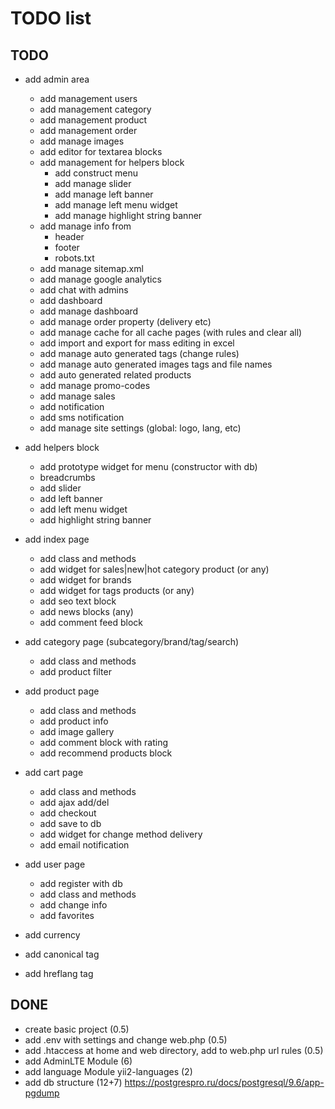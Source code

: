 # TODO list

## TODO
- add admin area
    - add management users
    - add management category
    - add management product
    - add management order
    - add manage images
    - add editor for textarea blocks
    - add management for helpers block
        - add construct menu
        - add manage slider
        - add manage left banner
        - add manage left menu widget
        - add manage highlight string banner
    - add manage info from
        - header
        - footer
        - robots.txt
    - add manage sitemap.xml
    - add manage google analytics
    - add chat with admins
    - add dashboard
    - add manage dashboard
    - add manage order property (delivery etc)
    - add manage cache for all cache pages (with rules and clear all)
    - add import and export for mass editing in excel
    - add manage auto generated tags (change rules)
    - add manage auto generated images tags and file names
    - add auto generated related products
    - add manage promo-codes
    - add manage sales
    - add notification
    - add sms notification
    - add manage site settings (global: logo, lang, etc)
     
- add helpers block
    - add prototype widget for menu (constructor with db)
    - breadcrumbs
    - add slider
    - add left banner
    - add left menu widget
    - add highlight string banner
- add index page
    - add class and methods
    - add widget for sales|new|hot category product (or any)
    - add widget for brands
    - add widget for tags products (or any)
    - add seo text block
    - add news blocks (any)
    - add comment feed block
- add category page (subcategory/brand/tag/search)
    - add class and methods
    - add product filter
- add product page
    - add class and methods
    - add product info
    - add image gallery
    - add comment block with rating
    - add recommend products block
- add cart page
    - add class and methods
    - add ajax add/del
    - add checkout
    - add save to db
    - add widget for change method delivery
    - add email notification
- add user page
    - add register with db
    - add class and methods
    - add change info
    - add favorites
- add currency
- add canonical tag
- add hreflang tag

## DONE
- create basic project (0.5)
- add .env with settings and change web.php (0.5)
- add .htaccess at home and web directory, add to web.php url rules (0.5)
- add AdminLTE Module (6)
- add language Module yii2-languages (2)
- add db structure (12+7) https://postgrespro.ru/docs/postgresql/9.6/app-pgdump
